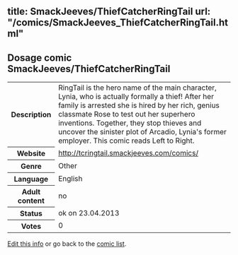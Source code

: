 title: SmackJeeves/ThiefCatcherRingTail
url: "/comics/SmackJeeves_ThiefCatcherRingTail.html"
---
Dosage comic SmackJeeves/ThiefCatcherRingTail
-----------------------------------------

<table class="comicinfo">
<tr>
<th>Description</th><td>RingTail is the hero name of the main character, Lynia, who is actually formally a thief! After her family is arrested she is hired by her rich, genius classmate Rose to test out her superhero inventions. Together, they stop thieves and uncover the sinister plot of Arcadio, Lynia's former employer. This comic reads Left to Right.</td>
</tr>
<tr>
<th>Website</th><td><a href="http://tcringtail.smackjeeves.com/comics/">http://tcringtail.smackjeeves.com/comics/</a></td>
</tr>
<tr>
<th>Genre</th><td>Other</td>
</tr>
<tr>
<th>Language</th><td>English</td>
</tr>
<tr>
<th>Adult content</th><td>no</td>
</tr>
<tr>
<th>Status</th><td>ok on 23.04.2013</td>
</tr>
<tr>
<th>Votes</th><td>0</div></td>
</tr>
</table>

[Edit this info](/comics/SmackJeeves_ThiefCatcherRingTail_edit.html) or go back to the [comic list](../comic-index.html).
